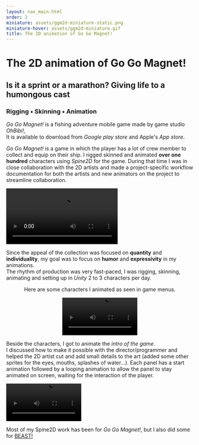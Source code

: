 ```yaml
---
layout: nav_main.html
order: 2
miniature: assets/ggm2d-miniature-static.png
miniature-hover: assets/ggm2d-miniature.gif
title: The 2D animation of Go Go Magnet!
---
```

# The 2D animation of Go Go Magnet!

## Is it a sprint or a marathon? Giving life to a humongous cast

### Rigging • Skinning • Animation

_Go Go Magnet!_ is a fishing adventure mobile game made by game studio _OhBibi!_,  
It is available to download from *Google play store* and Apple's *App store*.

_Go Go Magnet!_ is a game in which the player has a lot of crew member to collect and equip on their ship. I rigged skinned and animated **over one hundred** characters using *Spine2D* for the game. During that time I was in close collaboration with the 2D artists and made a project-specific workflow documentation for both the artists and new animators on the project to streamline collaboration.

<div class="my-7">
  <video class="mb-7"controls>
    <source src="../../assets/reel_ggm2d.mp4" />
  </video>

  Since the appeal of the collection was focused on **quantity** and **individuality**, my goal was to focus on **humor** and **expressivity** in my animations.<br/>
  The rhythm of production was very fast-paced, I was rigging, skinning, animating and setting up in *Unity* 2 to 3 characters per day.
</div>

<div style="text-align: center;" class="justify-items-center space-y-3 mb-7">

  Here are some characters I animated as seen in game menus.

  <video style="max-width: 40%" controls>
    <source src="../../assets/ggm_ingame2d.mp4" />
  </video>
</div>

Beside the characters, I got to animate the *intro of the game*.<br/> I discussed how to make it possible with the director/programmer and helped the 2D artist cut and add small details to the art (added some other sprites for the eyes, mouths, splashes of water...). Each panel has a start animation followed by a looping animation to allow the panel to stay animated on screen, waiting for the interaction of the player.

<div class="justify-items-center my-7">
  <video style="max-width: 40%" controls >
    <source src="../../assets/ggm_intro.mp4" />
  </video>
</div>

Most of my Spine2D work has been for _Go Go Magnet!_,  but I also did some for <a href="../anim-beast/#beast_spine">BEAST!</a>